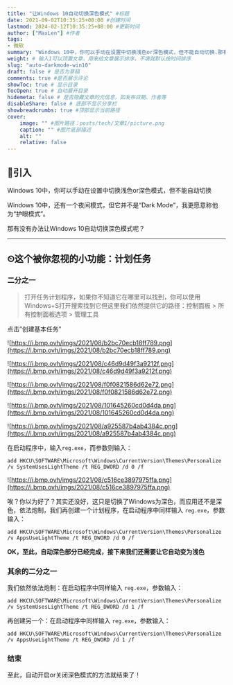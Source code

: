 ```yaml
---
title: "让Windows 10自动切换深色模式" #标题
date: 2021-09-02T10:35:25+08:00 #创建时间
lastmod: 2024-02-12T10:35:25+08:00 #更新时间
author: ["MaxLen"] #作者
tags: 
- 微软
summary: "Windows 10中，你可以手动在设置中切换浅色or深色模式，但不能自动切换.那有没有办法让Windows 10自动切换深色模式呢？" #描述
weight: # 输入1可以顶置文章，用来给文章展示排序，不填就默认按时间排序
slug: "auto-darkmode-win10"
draft: false # 是否为草稿
comments: true #是否展示评论
showToc: true # 显示目录
TocOpen: true # 自动展开目录
hidemeta: false # 是否隐藏文章的元信息，如发布日期、作者等
disableShare: false # 底部不显示分享栏
showbreadcrumbs: true #顶部显示当前路径
cover:
    image: "" #图片路径：posts/tech/文章1/picture.png
    caption: "" #图片底部描述
    alt: ""
    relative: false
---
```


## 🚗引入

Windows 10中，你可以手动在设置中切换浅色or深色模式，但不能自动切换

Windows 10中，还有一个夜间模式，但它并不是“Dark Mode”，我更愿意称他为“护眼模式”。

那有没有办法让Windows 10自动切换深色模式呢？

---

## ⏲这个被你忽视的小功能：计划任务

### 二分之一

> 打开任务计划程序，如果你不知道它在哪里可以找到，你可以使用Windows+S打开搜索找到它但这里我们依然提供它的路径：控制面板 > 所有控制面板选项 > 管理工具

点击”创建基本任务”

![https://i.bmp.ovh/imgs/2021/08/b2bc70ecb18ff789.png](https://i.bmp.ovh/imgs/2021/08/b2bc70ecb18ff789.png)

![https://i.bmp.ovh/imgs/2021/08/c46d9d49f3a9212f.png](https://i.bmp.ovh/imgs/2021/08/c46d9d49f3a9212f.png)

![https://i.bmp.ovh/imgs/2021/08/f0f0821586d62e72.png](https://i.bmp.ovh/imgs/2021/08/f0f0821586d62e72.png)

![https://i.bmp.ovh/imgs/2021/08/101645260cd0d4da.png](https://i.bmp.ovh/imgs/2021/08/101645260cd0d4da.png)

![https://i.bmp.ovh/imgs/2021/08/a925587b4ab4384c.png](https://i.bmp.ovh/imgs/2021/08/a925587b4ab4384c.png)

在启动程序中，输入`reg.exe`，而参数则输入：

`add HKCU\SOFTWARE\Microsoft\Windows\CurrentVersion\Themes\Personalize /v SystemUsesLightTheme /t REG_DWORD /d 0 /f`

![https://i.bmp.ovh/imgs/2021/08/c516ce3897975ffa.png](https://i.bmp.ovh/imgs/2021/08/c516ce3897975ffa.png)

唉？你以为好了？其实还没好，这只是切换了Windows为深色，而应用还不是深色，依法炮制，我们再创建一个计划程序，在启动程序中同样输入 `reg.exe`，参数输入：

`add HKCU\SOFTWARE\Microsoft\Windows\CurrentVersion\Themes\Personalize /v AppsUseLightTheme /t REG_DWORD /d 0 /f`

**OK，至此，自动深色部分已经完成，接下来我们还需要让它自动变为浅色**

### 其余的二分之一

我们依然依法炮制：在启动程序中同样输入 `reg.exe`，参数输入：

`add HKCU\SOFTWARE\Microsoft\Windows\CurrentVersion\Themes\Personalize /v SystemUsesLightTheme /t REG_DWORD /d 1 /f`

再创建另一个：在启动程序中同样输入 `reg.exe`，参数输入：

`add HKCU\SOFTWARE\Microsoft\Windows\CurrentVersion\Themes\Personalize /v AppsUseLightTheme /t REG_DWORD /d 1 /f`

### 结束

至此，自动开启or关闭深色模式的方法就结束了！
